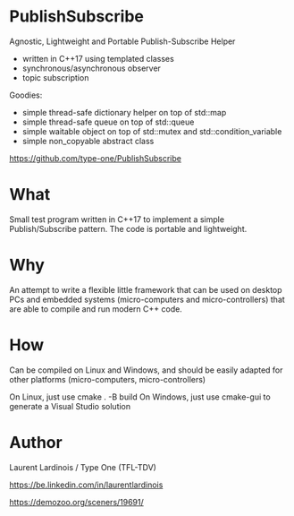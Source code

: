 # PublishSubscribe

Agnostic, Lightweight and Portable Publish-Subscribe Helper
- written in C++17 using templated classes
- synchronous/asynchronous observer
- topic subscription

Goodies:
- simple thread-safe dictionary helper on top of std::map
- simple thread-safe queue on top of std::queue
- simple waitable object on top of std::mutex and std::condition_variable
- simple non_copyable abstract class

https://github.com/type-one/PublishSubscribe


# What

Small test program written in C++17 to implement a simple Publish/Subscribe pattern. 
The code is portable and lightweight.

# Why

An attempt to write a flexible little framework that can be used on desktop PCs and embedded systems
(micro-computers and micro-controllers) that are able to compile and run modern C++ code.

# How

Can be compiled on Linux and Windows, and should be easily
adapted for other platforms (micro-computers, micro-controllers)

On Linux, just use cmake . -B build
On Windows, just use cmake-gui to generate a Visual Studio solution

# Author

Laurent Lardinois / Type One (TFL-TDV)

https://be.linkedin.com/in/laurentlardinois

https://demozoo.org/sceners/19691/

